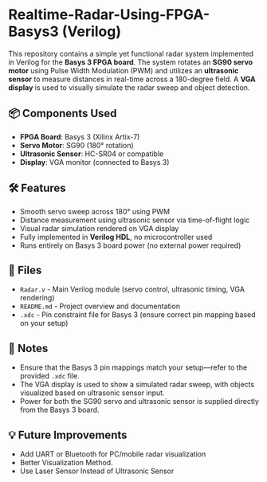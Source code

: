 # Realtime-Radar-Using-FPGA-Basys3 (Verilog)

This repository contains a simple yet functional radar system implemented in Verilog for the **Basys 3 FPGA board**. The system rotates an **SG90 servo motor** using Pulse Width Modulation (PWM) and utilizes an **ultrasonic sensor** to measure distances in real-time across a 180-degree field. A **VGA display** is used to visually simulate the radar sweep and object detection.

## 📦 Components Used

- **FPGA Board**: Basys 3 (Xilinx Artix-7)
- **Servo Motor**: SG90 (180° rotation)
- **Ultrasonic Sensor**: HC-SR04 or compatible
- **Display**: VGA monitor (connected to Basys 3)

## 🛠 Features

- Smooth servo sweep across 180° using PWM
- Distance measurement using ultrasonic sensor via time-of-flight logic
- Visual radar simulation rendered on VGA display
- Fully implemented in **Verilog HDL**, no microcontroller used
- Runs entirely on Basys 3 board power (no external power required)

## 📂 Files

- `Radar.v` - Main Verilog module (servo control, ultrasonic timing, VGA rendering)
- `README.md` - Project overview and documentation
- `.xdc` - Pin constraint file for Basys 3 (ensure correct pin mapping based on your setup)

## 📌 Notes

- Ensure that the Basys 3 pin mappings match your setup—refer to the provided `.xdc` file.
- The VGA display is used to show a simulated radar sweep, with objects visualized based on ultrasonic sensor input.
- Power for both the SG90 servo and ultrasonic sensor is supplied directly from the Basys 3 board.

## 💡 Future Improvements

- Add UART or Bluetooth for PC/mobile radar visualization
- Better Visualization Method.
- Use Laser Sensor Instead of Ultrasonic Sensor
